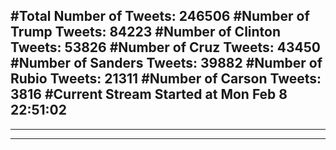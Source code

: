 #Total Number of Tweets: 246506 
#Number of Trump Tweets: 84223
#Number of Clinton Tweets: 53826
#Number of Cruz Tweets: 43450
#Number of Sanders Tweets: 39882
#Number of Rubio Tweets: 21311
#Number of Carson Tweets: 3816
#Current Stream Started at Mon Feb  8 22:51:02
---
---
---
